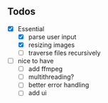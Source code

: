 ## Todos

- [x] Essential
  - [x] parse user input
  - [x] resizing images
  - [ ] traverse files recursively
- [ ] nice to have
  - [ ] add ffmpeg
  - [ ] multithreading?
  - [ ] better error handling
  - [ ] add ui
